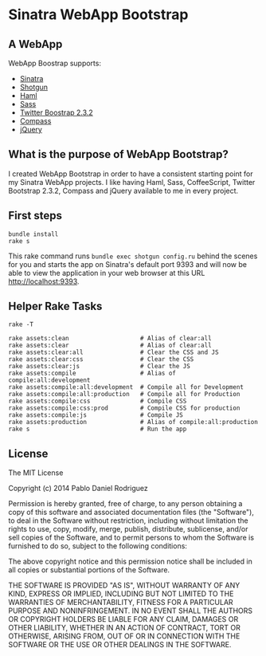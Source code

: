 # Sinatra WebApp Bootstrap

## A WebApp

WebApp Boostrap supports:

* [Sinatra](http://www.sinatrarb.com/)
* [Shotgun](https://github.com/rtomayko/shotgun)
* [Haml](http://haml-lang.com/)
* [Sass](http://sass-lang.com/)
* [Twitter Boostrap 2.3.2](http://getbootstrap.com/2.3.2/)
* [Compass](https://github.com/chriseppstein/compass)
* [jQuery](http://jquery.com/)

## What is the purpose of WebApp Bootstrap?

I created WebApp Bootstrap in order to have a consistent starting point for my Sinatra WebApp projects. I like having Haml, Sass, CoffeeScript, Twitter Bootstrap 2.3.2, Compass and jQuery available to me in every project.

## First steps

    bundle install
    rake s

This rake command runs `bundle exec shotgun config.ru` behind the scenes for you and starts the app on Sinatra's default port 9393 and will now be able to view the application in your web browser at this URL [http://localhost:9393](http://localhost:9393).

## Helper Rake Tasks

    rake -T

    rake assets:clean                    # Alias of clear:all
    rake assets:clear                    # Alias of clear:all
    rake assets:clear:all                # Clear the CSS and JS
    rake assets:clear:css                # Clear the CSS
    rake assets:clear:js                 # Clear the JS
    rake assets:compile                  # Alias of compile:all:development
    rake assets:compile:all:development  # Compile all for Development
    rake assets:compile:all:production   # Compile all for Production
    rake assets:compile:css              # Compile CSS
    rake assets:compile:css:prod         # Compile CSS for production
    rake assets:compile:js               # Compile JS
    rake assets:production               # Alias of compile:all:production
    rake s                               # Run the app

## License

The MIT License

Copyright (c) 2014 Pablo Daniel Rodriguez

Permission is hereby granted, free of charge, to any person obtaining a copy of this software and associated documentation files (the "Software"), to deal in the Software without restriction, including without limitation the rights to use, copy, modify, merge, publish, distribute, sublicense, and/or sell copies of the Software, and to permit persons to whom the Software is furnished to do so, subject to the following conditions:

The above copyright notice and this permission notice shall be included in all copies or substantial portions of the Software.

THE SOFTWARE IS PROVIDED "AS IS", WITHOUT WARRANTY OF ANY KIND, EXPRESS OR IMPLIED, INCLUDING BUT NOT LIMITED TO THE WARRANTIES OF MERCHANTABILITY, FITNESS FOR A PARTICULAR PURPOSE AND NONINFRINGEMENT. IN NO EVENT SHALL THE AUTHORS OR COPYRIGHT HOLDERS BE LIABLE FOR ANY CLAIM, DAMAGES OR OTHER LIABILITY, WHETHER IN AN ACTION OF CONTRACT, TORT OR OTHERWISE, ARISING FROM, OUT OF OR IN CONNECTION WITH THE SOFTWARE OR THE USE OR OTHER DEALINGS IN THE SOFTWARE.
